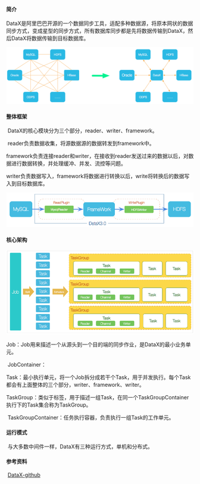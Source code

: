 #### 简介

​	DataX是阿里巴巴开源的一个数据同步工具，适配多种数据源，将原本网状的数据同步方式，变成星型的同步方式，所有数据库同步都是先将数据传输到DataX，然后DataX将数据传输到目标数据库。

![dataX](./dataX1.png)

#### 整体框架

​	DataX的核心模块分为三个部分，reader、writer、framework。

​	reader负责数据收集，将源数据源的数据转发到framework中。

​	framework负责连接reader和writer，在接收到reader发送过来的数据以后，对数据进行数据转换，并处理缓冲、并发、流控等问题。

​	writer负责数据写入，framework将数据进行转换以后，write将转换后的数据写入到目标数据库。

![dataX](./dataX2.png)



#### 核心架构

![dataX](./dataX3.png)

​	Job：Job用来描述一个从源头到一个目的端的同步作业，是DataX的最小业务单元。

​	JobContainer：

​	Task：最小执行单元，将一个Job拆分成若干个Task，用于并发执行。每个Task都会有上面整体的三个部分，writer、framework、writer。

​	TaskGroup：类似于标签，用于描述一组Task，在同一个TaskGroupContainer执行下的Task集合称为TaskGroup。

​	TaskGroupContainer：任务执行容器，负责执行一组Task的工作单元。



#### 运行模式

​	与大多数中间件一样，DataX有三种运行方式，单机和分布式。



#### 参考资料

​	[DataX-github](https://github.com/alibaba/DataX/blob/master/introduction.md)

​	
